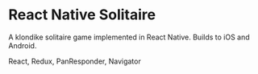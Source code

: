 # React Native Solitaire

A klondike solitaire game implemented in React Native. Builds to iOS and Android.

React, Redux, PanResponder, Navigator
